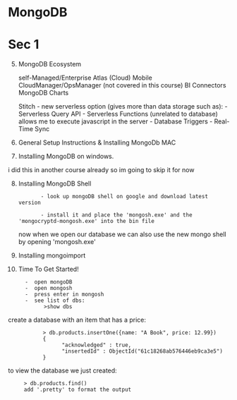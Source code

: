 # MongoDB

# Sec 1

5. MongoDB Ecosystem

   self-Managed/Enterprise Atlas (Cloud) Mobile CloudManager/OpsManager (not covered in this course) BI Connectors MongoDB Charts

   Stitch - new serverless option (gives more than data storage such as): - Serverless Query API - Serverless Functions (unrelated to database) allows me to execute javascript in the server - Database Triggers - Real-Time Sync

6. General Setup Instructions & Installing MongoDb MAC

7. Installing MongoDB on windows.

i did this in another course already so im going to skip it for now

8. Installing MongoDB Shell

              - look up mongoDB shell on google and download latest version

              - install it and place the 'mongosh.exe' and the 'mongocryptd-mongosh.exe' into the bin file

   now when we open our database we can also use the new mongo shell by opening 'mongosh.exe'

9. Installing mongoimport

10.   Time To Get Started!

            -  open mongoDB
            -  open mongosh
            -  press enter in mongosh
            -  see list of dbs:
                  >show dbs

create a database with an item that has a price:

               > db.products.insertOne({name: "A Book", price: 12.99})
               {
                     "acknowledged" : true,
                     "insertedId" : ObjectId("61c18268ab576446eb9ca3e5")
               }

to view the database we just created:

         > db.products.find()
         add '.pretty' to format the output
